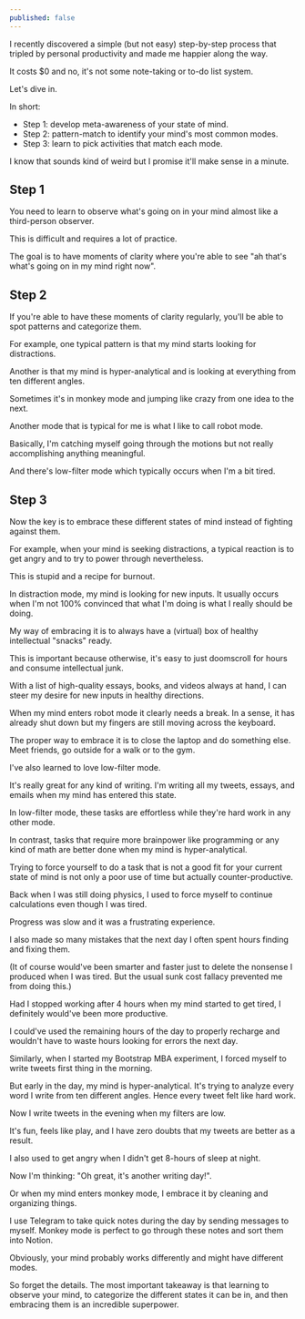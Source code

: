 ```yaml
---
published: false
---
```

I recently discovered a simple (but not easy) step-by-step process that tripled by personal productivity and made me happier along the way. 

It costs $0 and no, it's not some note-taking or to-do list system.

Let's dive in. 

In short:

- Step 1: develop meta-awareness of your state of mind.
- Step 2: pattern-match to identify your mind's most common modes.
- Step 3: learn to pick activities that match each mode.


I know that sounds kind of weird but I promise it'll make sense in a minute.


## Step 1 

You need to learn to observe what's going on in your mind almost like a third-person observer.

This is difficult and requires a lot of practice.

The goal is to have moments of clarity where you're able to see "ah that's what's going on in my mind right now".


## Step 2

If you're able to have these moments of clarity regularly, you'll be able to spot patterns and categorize them.




For example, one typical pattern is that my mind starts looking for distractions. 

Another is that my mind is hyper-analytical and is looking at everything from ten different angles. 

Sometimes it's in monkey mode and jumping like crazy from one idea to the next.


Another mode that is typical for me is what I like to call robot mode. 

Basically, I'm catching myself going through the motions but not really accomplishing anything meaningful. 

And there's low-filter mode which typically occurs when I'm a bit tired. 


## Step 3

Now the key is to embrace these different states of mind instead of fighting against them.

For example, when your mind is seeking distractions, a typical reaction is to get angry and to try to power through nevertheless. 

This is stupid and a recipe for burnout. 


In distraction mode, my mind is looking for new inputs. It usually occurs when I'm not 100% convinced that what I'm doing is what I really should be doing. 

My way of embracing it is to always have a (virtual) box of healthy intellectual "snacks" ready. 


This is important because otherwise, it's easy to just doomscroll for hours and consume intellectual junk. 

With a list of high-quality essays, books, and videos always at hand, I can steer my desire for new inputs in healthy directions.


 
When my mind enters robot mode it clearly needs a break. In a sense, it has already shut down but my fingers are still moving across the keyboard.  

The proper way to embrace it is to close the laptop and do something else. Meet friends, go outside for a walk or to the gym.


I've also learned to love low-filter mode. 

It's really great for any kind of writing. I'm writing all my tweets, essays, and emails when my mind has entered this state.

In low-filter mode, these tasks are effortless while they're hard work in any other mode. 


In contrast, tasks that require more brainpower like programming or any kind of math are better done when my mind is hyper-analytical. 


Trying to force yourself to do a task that is not a good fit for your current state of mind is not only a poor use of time but actually counter-productive.



Back when I was still doing physics, I used to force myself to continue calculations even though I was tired. 

Progress was slow and it was a frustrating experience.

I also made so many mistakes that the next day I often spent hours finding and fixing them. 


(It of course would've been smarter and faster just to delete the nonsense I produced when I was tired. But the usual sunk cost fallacy prevented me from doing this.)


Had I stopped working after 4 hours when my mind started to get tired, I definitely would've been more productive. 

I could've used the remaining hours of the day to properly recharge and wouldn't have to waste hours looking for errors the next day.


Similarly, when I started my Bootstrap MBA experiment, I forced myself to write tweets first thing in the morning. 

But early in the day, my mind is hyper-analytical. It's trying to analyze every word I write from ten different angles. Hence every tweet felt like hard work.


Now I write tweets in the evening when my filters are low.

It's fun, feels like play, and I have zero doubts that my tweets are better as a result.



I also used to get angry when I didn't get 8-hours of sleep at night.

Now I'm thinking: "Oh great, it's another writing day!".



Or when my mind enters monkey mode, I embrace it by cleaning and organizing things. 

I use Telegram to take quick notes during the day by sending messages to myself. Monkey mode is perfect to go through these notes and sort them into Notion.


Obviously, your mind probably works differently and might have different modes.

So forget the details. The most important takeaway is that learning to observe your mind, to categorize the different states it can be in, and then embracing them is an incredible superpower.

